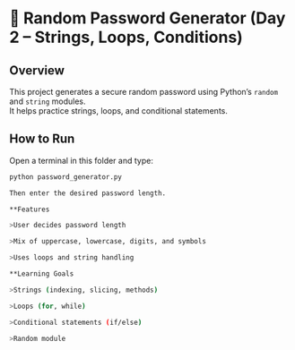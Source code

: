# 🔐 Random Password Generator (Day 2 – Strings, Loops, Conditions)

## Overview
This project generates a secure random password using Python’s `random` and `string` modules.  
It helps practice strings, loops, and conditional statements.

## How to Run
Open a terminal in this folder and type:

```bash
python password_generator.py

Then enter the desired password length.

**Features

>User decides password length

>Mix of uppercase, lowercase, digits, and symbols

>Uses loops and string handling

**Learning Goals

>Strings (indexing, slicing, methods)

>Loops (for, while)

>Conditional statements (if/else)

>Random module


